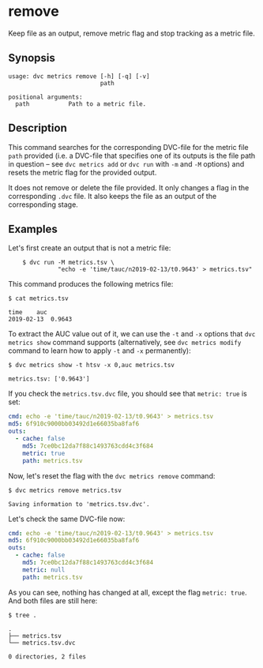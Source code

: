 # remove

Keep file as an output, remove metric flag and stop tracking as a metric file.

## Synopsis

```usage
usage: dvc metrics remove [-h] [-q] [-v]
                          path

positional arguments:
  path           Path to a metric file.

```

## Description

This command searches for the corresponding DVC-file for the metric file `path`
provided (i.e. a DVC-file that specifies one of its outputs is the file path in
question – see `dvc metrics add` or `dvc run` with `-m` and `-M` options) and
resets the metric flag for the provided output.

It does not remove or delete the file provided. It only changes a flag in the
corresponding `.dvc` file. It also keeps the file as an output of the
corresponding stage.

## Examples

Let's first create an output that is not a metric file:

```dvc
    $ dvc run -M metrics.tsv \
              "echo -e 'time/tauc/n2019-02-13/t0.9643' > metrics.tsv"
```

This command produces the following metrics file:

```dvc
$ cat metrics.tsv

time	auc
2019-02-13	0.9643

```

To extract the AUC value out of it, we can use the `-t` and `-x` options that
`dvc metrics show` command supports (alternatively, see `dvc metrics modify`
command to learn how to apply `-t` and `-x` permanently):

```dvc
$ dvc metrics show -t htsv -x 0,auc metrics.tsv

metrics.tsv: ['0.9643']
```

If you check the `metrics.tsv.dvc` file, you should see that `metric: true` is
set:

```yaml
cmd: echo -e 'time/tauc/n2019-02-13/t0.9643' > metrics.tsv
md5: 6f910c9000bb03492d1e66035ba8faf6
outs:
  - cache: false
    md5: 7ce0bc12da7f88c1493763cdd4c3f684
    metric: true
    path: metrics.tsv
```

Now, let's reset the flag with the `dvc metrics remove` command:

```dvc
$ dvc metrics remove metrics.tsv

Saving information to 'metrics.tsv.dvc'.
```

Let's check the same DVC-file now:

```yaml
cmd: echo -e 'time/tauc/n2019-02-13/t0.9643' > metrics.tsv
md5: 6f910c9000bb03492d1e66035ba8faf6
outs:
  - cache: false
    md5: 7ce0bc12da7f88c1493763cdd4c3f684
    metric: null
    path: metrics.tsv
```

As you can see, nothing has changed at all, except the flag `metric: true`. And
both files are still here:

```dvc
$ tree .

.
├── metrics.tsv
└── metrics.tsv.dvc

0 directories, 2 files
```
